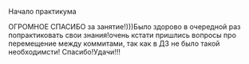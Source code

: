 Начало практикума

ОГРОМНОЕ СПАСИБО за занятие!)))Было здорово в очередной раз попрактиковать свои знания!очень кстати пришлись вопросы про перемещение между коммитами, так как в ДЗ не было такой необходимсти! Спасибо!Удачи!!!